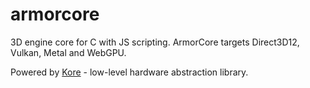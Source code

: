 # armorcore

3D engine core for C with JS scripting. ArmorCore targets Direct3D12, Vulkan, Metal and WebGPU.

Powered by [Kore](https://github.com/Kode/Kore) - low-level hardware abstraction library.
